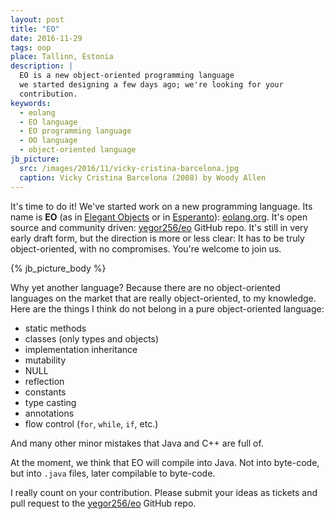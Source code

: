 ```yaml
---
layout: post
title: "EO"
date: 2016-11-29
tags: oop
place: Tallinn, Estonia
description: |
  EO is a new object-oriented programming language
  we started designing a few days ago; we're looking for your
  contribution.
keywords:
  - eolang
  - EO language
  - EO programming language
  - OO language
  - object-oriented language
jb_picture:
  src: /images/2016/11/vicky-cristina-barcelona.jpg
  caption: Vicky Cristina Barcelona (2008) by Woody Allen
---
```


It's time to do it! We've started work on a new programming language. Its
name is **EO** (as in
[Elegant Objects](/elegant-objects.html) or in
[Esperanto](https://en.wikipedia.org/wiki/Esperanto)): [eolang.org](http://www.eolang.org).
It's open source and community driven:
[yegor256/eo](https://github.com/yegor256/eo) GitHub repo. It's still in
very early draft form, but the direction is more or less clear: It has to be
truly object-oriented, with no compromises. You're welcome to join us.

<!--more-->

{% jb_picture_body %}

Why yet another language? Because there are no object-oriented languages
on the market that are really object-oriented, to my knowledge. Here are the
things I think do not belong in a pure object-oriented language:

  * static methods
  * classes (only types and objects)
  * implementation inheritance
  * mutability
  * NULL
  * reflection
  * constants
  * type casting
  * annotations
  * flow control (`for`, `while`, `if`, etc.)

And many other minor mistakes that Java and C++ are full of.

At the moment, we think that EO will compile into Java. Not into byte-code,
but into `.java` files, later compilable to byte-code.

I really count on your contribution. Please submit your ideas as
tickets and pull request to the
[yegor256/eo](https://github.com/yegor256/eo) GitHub repo.

